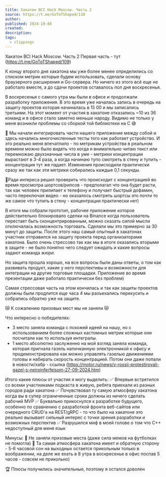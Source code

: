 ```yaml
---
title: Хакатон BCI Hack Moscow. Часть 2
source: https://t.me/GoToTShaped/110
author: 
published: 2024-10-08
created: 
description: 
tags:
  - clippings
---
```

Хакатон BCI Hack Moscow. Часть 2
Первая часть - тут (https://t.me/GoToTShaped/109)

К концу второго дня хакатона мы уже более менее определились со списком метрик которые будем использовать, сделали основу браузерного расширения и Go-сервера. Но ничего из этого всё еще не работало вместе, а до сдачи проектов оставалось пол дня воскресенья.

В воскресенья с самого утра мы были в офисе и продолжали разработку приложения. В это время уже началась запись в очередь на защиту проектов которая начиналась в 15 00 и мы записались третьими. На этот момент от участия в хакатоне отказались ~10 из 36 команд и в офисе стало заметно меньше народу. Видимо не только у меня возникли проблемы со сборкой той библиотеки на С 😅

🔸 Мы начали интегрировать части нашего приложение между собой и здесь начались многочисленные тесты того как работает устройство. И это реально меня впечатлило - по метрикам устройства в реальном времени можно было видеть что когда я внимательно читаю текст или перемножаю двухзначные числа в уме - метрики концентрации вырастают в 3-4 раза, а когда начинаю тупо смотреть в стену и тупить - концентрация тут же падает. Изменения происходили практически сразу же так как эти метрики собирались каждые 0,1 секунды. 

🔸Ради интереса решил проверить что происходит с концентрацией во время просмотра шортсов/рилсов - предполагал что она будет расти, так как человек прилипает к телефону и получает быстрый дофамин, часто переключая видео - но оказалось смотреть шортсы это почти то же самое что тупить в стену - концентрации практически нет)

В итоге мы собрали прототип, рабочее приложение которое действительно блокировало сделки на Binance когда пользователь перестает быть сконцентрированным, можно сказать силой мысли отключалась возможность торговать. Сделали мы это примерно за 30 минут до защиты. После этого наш самый опытный в хакатонах участник отправился на защиту проекта перед организаторами хакатона. Было очень стрессово так как мы в итоге оказались вторыми в защите - не было понятно чего следует ожидать и какие вопросы задают команда жюри.

Но защита прошла хорошо, на все вопросы были даны ответы, о том как развивать продукт, какие у него перспективы и возможности для интеграции на другие торговые площадки. Приложение во время презентации даже работало практически без проблем)

Самая стрессовая часть на этом кончилась и так как защиты проектов должны были продлится еще часа 4 мы разъехались перекусить и собрались обратно уже на защите.

😿 К сожалению призовых мест мы не заняли 😿

Что интересно о победителях:
 - 3 место заняла команда с похожей идеей на нашу, но с использованием более сложных кастомных метрик которые они посчитали как то используя интегралы.
 - 1 место абсолютно заслуженно на мой взгляд заняла команда, которая пригнала газель напичканную электронникой к офису и продемонстрировала как можно управлять газелью движениями головы и набирать скорость концентрацией. Потом они даже попали в новости/хабр - ссылка (https://motor.ru/news/v-rossii-protestirovali-gazel-s-neiroinferfeisom-27-09-2024.htm)

Итого какие плюсы от участия я могу выделить:
✅ Впервые встретился со всеми участниками подкаста в живую, ребята приехали из разных городов ради хакатона
✅ Почувствовал ту самую атмосферу хакатона когда вы в супер ограниченные сроки должны из ничего сделать рабочий MVP
✅ Буквально прикоснулся к разработке будущего, особенно по сравнению с разработкой фронта веб-сайтов или очередного CRUD'a на REST/gRPC - то что было на хакатоне это реально вызывает сильный интерес с точки зрения разработки и возможных перспектив
✅ Разрушился миф в моей голове о том что С++ недоступный для меня язык

Минусы:
🚫 Не заняли призовые места (даже сила мемов на футболках не помогла)
🚫 Та самая атмосфера хакатона имеет и обратную сторону - 5-6 часовой сон на выходных остается прикольным только в воображении, на деле же ехать в 8 утра в воскресенье в офис поспав 5 часов - совсем не прикольно)

🏆 Плюсы получились значительные, поэтому я остался доволен
